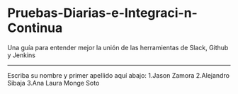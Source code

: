 # Pruebas-Diarias-e-Integraci-n-Continua
Una guía para entender mejor la unión de las herramientas de Slack, Github y Jenkins
****************************************************************************************************************************************
Escriba su nombre y primer apellido aquí abajo:
1.Jason Zamora
2.Alejandro Sibaja
3.Ana Laura Monge Soto
